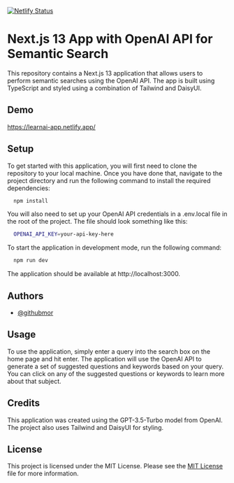 [![Netlify Status](https://api.netlify.com/api/v1/badges/82e54673-00dc-422c-b501-b5132fdae6de/deploy-status)](https://app.netlify.com/sites/learnai-app/deploys)


# Next.js 13 App with OpenAI API for Semantic Search

This repository contains a Next.js 13 application that allows users to perform semantic searches using the OpenAI API. The app is built using TypeScript and styled using a combination of Tailwind and DaisyUI.




## Demo

https://learnai-app.netlify.app/


## Setup

To get started with this application, you will first need to clone the repository to your local machine. Once you have done that, navigate to the project directory and run the following command to install the required dependencies:

```bash
  npm install
```
You will also need to set up your OpenAI API credentials in a .env.local file in the root of the project. The file should look something like this:

```bash
  OPENAI_API_KEY=your-api-key-here
```
To start the application in development mode, run the following command:

```bash
  npm run dev
```
The application should be available at http://localhost:3000.




## Authors

- [@githubmor](https://github.com/githubmor)


## Usage

To use the application, simply enter a query into the search box on the home page and hit enter. The application will use the OpenAI API to generate a set of suggested questions and keywords based on your query. You can click on any of the suggested questions or keywords to learn more about that subject.

## Credits

This application was created using the GPT-3.5-Turbo model from OpenAI. The project also uses Tailwind and DaisyUI for styling.
## License

This project is licensed under the MIT License. Please see the [MIT License](https://choosealicense.com/licenses/mit/) file for more information.


